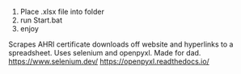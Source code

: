 1. Place .xlsx file into folder
2. run Start.bat
3. enjoy

Scrapes AHRI certificate downloads off website and hyperlinks to a spreadsheet.
Uses selenium and openpyxl. Made for dad.
https://www.selenium.dev/
https://openpyxl.readthedocs.io/
